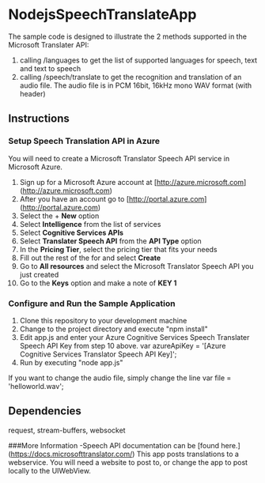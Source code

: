 ﻿# NodejsSpeechTranslateApp

The sample code is designed to illustrate the 2 methods supported in the Microsoft Translater API:
1. calling /languages to get the list of supported languages for speech, text and text to speech
2. calling /speech/translate to get the recognition and translation of an audio file. The audio file is in PCM 16bit, 16kHz mono WAV format (with header)

## Instructions
### Setup Speech Translation API in Azure
You will need to create a Microsoft Translator Speech API service in Microsoft Azure.

1. Sign up for a Microsoft Azure account at [http://azure.microsoft.com] (http://azure.microsoft.com)
2. After you have an account go to [http://portal.azure.com] (http://portal.azure.com)
3. Select the + **New** option
4. Select **Intelligence** from the list of services
5. Select **Cognitive Services APIs**
6. Select **Translater Speech API** from the **API Type** option
7. In the **Pricing Tier**, select the pricing tier that fits your needs
8. Fill out the rest of the for and select **Create**
9. Go to **All resources** and select the Microsoft Translator Speech API you just created
10. Go to the **Keys** option and make a note of **KEY 1**

### Configure and Run the Sample Application
1. Clone this repository to your development machine
2. Change to the project directory and execute "npm install"
3. Edit app.js and enter your Azure Cognitive Services Speech Translater Speech API Key from step 10 above.
    var azureApiKey = '[Azure Cognitive Services Translator Speech API Key]';
3. Run by executing "node app.js"

If you want to change the audio file, simply change the line 
var file = 'helloworld.wav';

## Dependencies
request, stream-buffers, websocket

###More Information
-Speech API documentation can be [found here.] (https://docs.microsofttranslator.com/)
This app posts translations to a webservice. You will need a website to post to, or change the app to post locally to the UIWebView.
